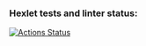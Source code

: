 ### Hexlet tests and linter status:
[![Actions Status](https://github.com/JS-NinjaNN/backend-project-6/workflows/hexlet-check/badge.svg)](https://github.com/JS-NinjaNN/backend-project-6/actions)